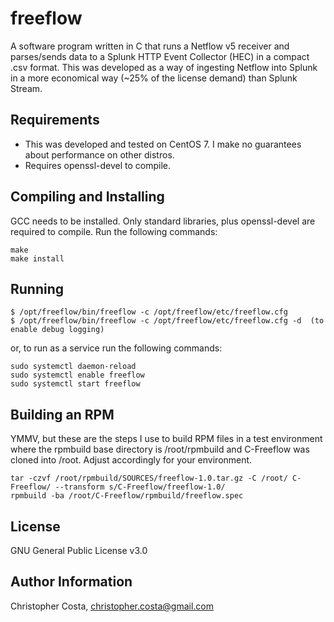freeflow
=========

A software program written in C that runs a Netflow v5 receiver and parses/sends data to a Splunk HTTP Event Collector (HEC) in a compact .csv format.  This was developed as a way of ingesting Netflow into Splunk in a more economical way (~25% of the license demand) than Splunk Stream.

Requirements
------------

* This was developed and tested on CentOS 7.  I make no guarantees about performance on other distros.
* Requires openssl-devel to compile.

Compiling and Installing
------------------------

GCC needs to be installed.  Only standard libraries, plus openssl-devel are required to compile.  Run the following commands:

    make
    make install


Running
-------

    $ /opt/freeflow/bin/freeflow -c /opt/freeflow/etc/freeflow.cfg
    $ /opt/freeflow/bin/freeflow -c /opt/freeflow/etc/freeflow.cfg -d  (to enable debug logging)

or, to run as a service run the following commands:

    sudo systemctl daemon-reload
    sudo systemctl enable freeflow
    sudo systemctl start freeflow

Building an RPM
---------------

YMMV, but these are the steps I use to build RPM files in a test environment where the rpmbuild base directory is /root/rpmbuild and C-Freeflow was cloned into /root.  Adjust accordingly for your environment.

    tar -czvf /root/rpmbuild/SOURCES/freeflow-1.0.tar.gz -C /root/ C-Freeflow/ --transform s/C-Freeflow/freeflow-1.0/
    rpmbuild -ba /root/C-Freeflow/rpmbuild/freeflow.spec
    
License
-------
GNU General Public License v3.0

Author Information
------------------

Christopher Costa, christopher.costa@gmail.com
